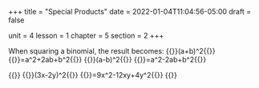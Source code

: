 +++
title = "Special Products"
date = 2022-01-04T11:04:56-05:00
draft = false

unit = 4
lesson = 1
chapter = 5
section = 2
+++

When squaring a binomial, the result becomes:
{{<md>}}(a+b)^2{{</md>}}
{{<md>}}=a^2+2ab+b^2{{</md>}}
{{<md>}}(a-b)^2{{</md>}}
{{<md>}}=a^2-2ab+b^2{{</md>}}

{{<eg id="1b">}}
{{<md>}}(3x-2y)^2{{</md>}}
{{<md>}}=9x^2-12xy+4y^2{{</md>}}
{{</eg>}}
